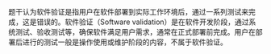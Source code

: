 题干认为软件验证是指用户在软件部署到实际工作环境后，通过一系列测试来完成，这是错误的。软件验证（Software validation）是在软件开发阶段，通过系统测试、验收测试等，确保软件满足用户需求，通常在正式部署前完成。用户在部署后进行的测试一般是操作使用或维护阶段的内容，不属于软件验证。